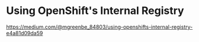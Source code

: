 # Using OpenShift's Internal Registry

https://medium.com/@mgreenbe_84803/using-openshifts-internal-registry-e4a81d09da59
